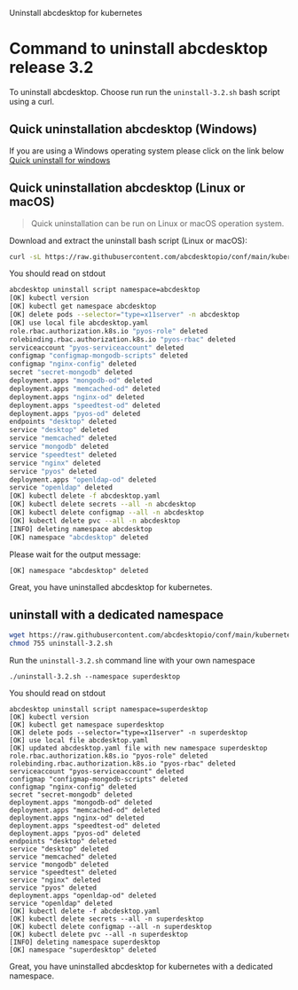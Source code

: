 Uninstall abcdesktop for kubernetes

# Command to uninstall abcdesktop release 3.2 

To uninstall abcdesktop. Choose run run the `uninstall-3.2.sh` bash script using a curl.

## Quick uninstallation abcdesktop (Windows)

If you are using a Windows operating system please click on the link below  
[Quick uninstall for windows](./uninstall_kubernetes_windows.md)

## Quick uninstallation abcdesktop (Linux or macOS)

> Quick uninstallation can be run on Linux or macOS operation system. 


Download and extract the uninstall bash script (Linux or macOS):

```bash
curl -sL https://raw.githubusercontent.com/abcdesktopio/conf/main/kubernetes/uninstall-3.2.sh | bash
```

You should read on stdout 

```bash
abcdesktop uninstall script namespace=abcdesktop
[OK] kubectl version
[OK] kubectl get namespace abcdesktop
[OK] delete pods --selector="type=x11server" -n abcdesktop
[OK] use local file abcdesktop.yaml
role.rbac.authorization.k8s.io "pyos-role" deleted
rolebinding.rbac.authorization.k8s.io "pyos-rbac" deleted
serviceaccount "pyos-serviceaccount" deleted
configmap "configmap-mongodb-scripts" deleted
configmap "nginx-config" deleted
secret "secret-mongodb" deleted
deployment.apps "mongodb-od" deleted
deployment.apps "memcached-od" deleted
deployment.apps "nginx-od" deleted
deployment.apps "speedtest-od" deleted
deployment.apps "pyos-od" deleted
endpoints "desktop" deleted
service "desktop" deleted
service "memcached" deleted
service "mongodb" deleted
service "speedtest" deleted
service "nginx" deleted
service "pyos" deleted
deployment.apps "openldap-od" deleted
service "openldap" deleted
[OK] kubectl delete -f abcdesktop.yaml
[OK] kubectl delete secrets --all -n abcdesktop
[OK] kubectl delete configmap --all -n abcdesktop
[OK] kubectl delete pvc --all -n abcdesktop
[INFO] deleting namespace abcdesktop
[OK] namespace "abcdesktop" deleted
```

Please wait for the output message: 

```
[OK] namespace "abcdesktop" deleted
```

Great, you have uninstalled abcdesktop for kubernetes.


## uninstall with a dedicated namespace


```bash
wget https://raw.githubusercontent.com/abcdesktopio/conf/main/kubernetes/uninstall-3.2.sh
chmod 755 uninstall-3.2.sh
```

Run the `uninstall-3.2.sh` command line with your own namespace

```
./uninstall-3.2.sh --namespace superdesktop
```

You should read on stdout

```
abcdesktop uninstall script namespace=superdesktop
[OK] kubectl version
[OK] kubectl get namespace superdesktop
[OK] delete pods --selector="type=x11server" -n superdesktop
[OK] use local file abcdesktop.yaml
[OK] updated abcdesktop.yaml file with new namespace superdesktop
role.rbac.authorization.k8s.io "pyos-role" deleted
rolebinding.rbac.authorization.k8s.io "pyos-rbac" deleted
serviceaccount "pyos-serviceaccount" deleted
configmap "configmap-mongodb-scripts" deleted
configmap "nginx-config" deleted
secret "secret-mongodb" deleted
deployment.apps "mongodb-od" deleted
deployment.apps "memcached-od" deleted
deployment.apps "nginx-od" deleted
deployment.apps "speedtest-od" deleted
deployment.apps "pyos-od" deleted
endpoints "desktop" deleted
service "desktop" deleted
service "memcached" deleted
service "mongodb" deleted
service "speedtest" deleted
service "nginx" deleted
service "pyos" deleted
deployment.apps "openldap-od" deleted
service "openldap" deleted
[OK] kubectl delete -f abcdesktop.yaml
[OK] kubectl delete secrets --all -n superdesktop
[OK] kubectl delete configmap --all -n superdesktop
[OK] kubectl delete pvc --all -n superdesktop
[INFO] deleting namespace superdesktop
[OK] namespace "superdesktop" deleted
```

Great, you have uninstalled abcdesktop for kubernetes with a dedicated namespace.

